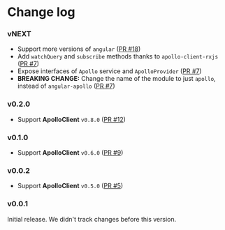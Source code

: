# Change log

### vNEXT

- Support more versions of `angular` ([PR #18](https://github.com/apollostack/angular1-apollo/pull/18))
- Add `watchQuery` and `subscribe` methods thanks to `apollo-client-rxjs` ([PR #7](https://github.com/apollostack/angular1-apollo/pull/7))
- Expose interfaces of `Apollo` service and `ApolloProvider` ([PR #7](https://github.com/apollostack/angular1-apollo/pull/7))
- **BREAKING CHANGE:** Change the name of the module to just `apollo`, instead of `angular-apollo` ([PR #7](https://github.com/apollostack/angular1-apollo/pull/7))

### v0.2.0

- Support **ApolloClient** `v0.8.0` ([PR #12](https://github.com/apollostack/angular1-apollo/pull/12))

### v0.1.0

- Support **ApolloClient** `v0.6.0` ([PR #9](https://github.com/apollostack/angular1-apollo/pull/9))

### v0.0.2

- Support **ApolloClient** `v0.5.0` ([PR #5](https://github.com/apollostack/angular1-apollo/pull/5))

### v0.0.1

Initial release. We didn't track changes before this version.
